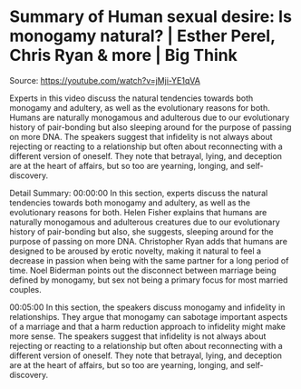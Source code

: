 # Summary of Human sexual desire: Is monogamy natural? | Esther Perel, Chris Ryan & more | Big Think

Source: https://youtube.com/watch?v=jMji-YE1qVA

Experts in this video discuss the natural tendencies towards both monogamy and adultery, as well as the evolutionary reasons for both. Humans are naturally monogamous and adulterous due to our evolutionary history of pair-bonding but also sleeping around for the purpose of passing on more DNA. The speakers suggest that infidelity is not always about rejecting or reacting to a relationship but often about reconnecting with a different version of oneself. They note that betrayal, lying, and deception are at the heart of affairs, but so too are yearning, longing, and self-discovery.

Detail Summary: 
00:00:00
In this section, experts discuss the natural tendencies towards both monogamy and adultery, as well as the evolutionary reasons for both. Helen Fisher explains that humans are naturally monogamous and adulterous creatures due to our evolutionary history of pair-bonding but also, she suggests, sleeping around for the purpose of passing on more DNA. Christopher Ryan adds that humans are designed to be aroused by erotic novelty, making it natural to feel a decrease in passion when being with the same partner for a long period of time. Noel Biderman points out the disconnect between marriage being defined by monogamy, but sex not being a primary focus for most married couples.

00:05:00
In this section, the speakers discuss monogamy and infidelity in relationships. They argue that monogamy can sabotage important aspects of a marriage and that a harm reduction approach to infidelity might make more sense. The speakers suggest that infidelity is not always about rejecting or reacting to a relationship but often about reconnecting with a different version of oneself. They note that betrayal, lying, and deception are at the heart of affairs, but so too are yearning, longing, and self-discovery.

